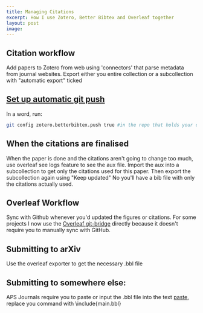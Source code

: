 ```yaml
---
title: Managing Citations
excerpt: How I use Zotero, Better Bibtex and Overleaf together
layout: post
image:
---
```


## Citation workflow
Add papers to Zotero from web using 'connectors' that parse metadata from journal websites.
Export either you entire collection or a subcollection with "automatic export" ticked

## [Set up automatic git push](https://retorque.re/zotero-better-bibtex/exporting/auto/)
In a word, run:
```bash
git config zotero.betterbibtex.push true #in the repo that holds your overleaf project
```

## When the citations are finalised
When the paper is done and the citations aren't going to change too much, use overleaf see logs feature to see the aux file.
Import the aux into a subcollection to get only the citations used for this paper.
Then export the subcollection again using "Keep updated"
No you'll have a bib file with only the citations actually used.

Overleaf Workflow
---
Sync with Github whenever you'd updated the figures or citations. For some projects I now use the [Overleaf git-bridge](git-bridge) directly because it doesn't require you to manually sync with GitHub.

Submitting to arXiv
---

Use the overleaf exporter to get the necessary .bbl file

Submitting to somewhere else:
---
APS Journals require you to paste or input the .bbl file into the text [paste][paste], replace you command with \include{main.bbl}

[paste]: https://www.overleaf.com/learn/latex/Questions/The_journal_says_%22don't_use_BibTeX;_paste_the_contents_of_the_.bbl_file_into_the_.tex_file%22._How_do_I_do_this_on_Overleaf%3F
[git-bridge]: https://www.overleaf.com/learn/how-to/Using_Git_and_GitHub#The_Overleaf_Git-Bridge